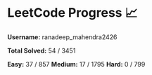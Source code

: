 # LeetCode Progress 📈
**Username:** ranadeep_mahendra2426

**Total Solved:** 54 / 3451

**Easy:** 37 / 857
**Medium:** 17 / 1795
**Hard:** 0 / 799
